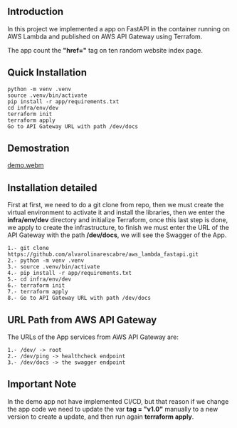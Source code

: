 ## Introduction
In this project we implemented a app on FastAPI in the container running on AWS Lambda and published on AWS API Gateway
using Terrafom.

The app count the **"href="** tag on ten random website index page.


## Quick Installation
    python -m venv .venv
    source .venv/bin/activate
    pip install -r app/requirements.txt
    cd infra/env/dev
    terraform init
    terraform apply
    Go to API Gateway URL with path /dev/docs
    
## Demostration

[demo.webm](https://github.com/alvarolinarescabre/aws_lambda_fastapi/assets/12623570/79c80fa1-3be6-4649-865f-93b89f53ac84)

## Installation detailed

First at first, we need to do a git clone from repo, 
then we must create the virtual environment to activate it and install the libraries, then we enter the **infra/env/dev**
directory and initialize Terraform, once this last step is done, we apply to create the infrastructure, to finish we
must enter the URL of the API Gateway with the path **/dev/docs**, we will see the Swagger of the App.

    1.- git clone  https://github.com/alvarolinarescabre/aws_lambda_fastapi.git
    2.- python -m venv .venv
    3.- source .venv/bin/activate
    4.- pip install -r app/requirements.txt
    5.- cd infra/env/dev
    6.- terraform init
    7.- terraform apply
    8.- Go to API Gateway URL with path /dev/docs


## URL Path from AWS API Gateway

The URLs of the App services from AWS API Gateway are:

    1.- /dev/ -> root
    2.- /dev/ping -> healthcheck endpoint
    3.- /dev/docs -> the swagger endpoint

## Important Note

In the demo app not have implemented CI/CD, but that reason if we change the app code we need to update the var
**tag = "v1.0"** manually to a new version to create a update, and then run again **terraform apply**.